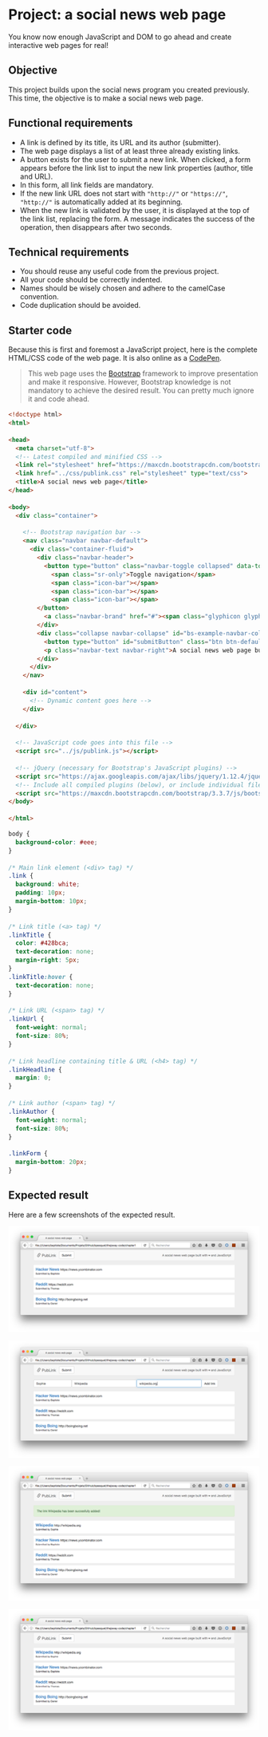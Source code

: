 # Project: a social news web page

You know now enough JavaScript and DOM to go ahead and create interactive web pages for real!

## Objective

This project builds upon the social news program you created previously. This time, the objective is to make a social news web page.

## Functional requirements

* A link is defined by its title, its URL and its author (submitter).
* The web page displays a list of at least three already existing links.
* A button exists for the user to submit a new link. When clicked, a form appears before the link list to input the new link properties (author, title and URL).
* In this form, all link fields are mandatory.
* If the new link URL does not start with `"http://"` or `"https://"`, `"http://"` is automatically added at its beginning.
* When the new link is validated by the user, it is displayed at the top of the link list, replacing the form. A message indicates the success of the operation, then disappears after two seconds.

## Technical requirements

* You should reuse any useful code from the previous project.
* All your code should be correctly indented.
* Names should be wisely chosen and adhere to the camelCase convention.
* Code duplication should be avoided.

## Starter code

Because this is first and foremost a JavaScript project, here is the complete HTML/CSS code of the web page. It is also online as a [CodePen](https://codepen.io/bpesquet/pen/pPyxLG/).

> This web page uses the [Bootstrap](http://getbootstrap.com/) framework to improve presentation and make it responsive. However, Bootstrap knowledge is not mandatory to achieve the desired result. You can pretty much ignore it and code ahead.

```html
<!doctype html>
<html>

<head>
  <meta charset="utf-8">
  <!-- Latest compiled and minified CSS -->
  <link rel="stylesheet" href="https://maxcdn.bootstrapcdn.com/bootstrap/3.3.7/css/bootstrap.min.css">
  <link href="../css/publink.css" rel="stylesheet" type="text/css">
  <title>A social news web page</title>
</head>

<body>
  <div class="container">

    <!-- Bootstrap navigation bar -->
    <nav class="navbar navbar-default">
      <div class="container-fluid">
        <div class="navbar-header">
          <button type="button" class="navbar-toggle collapsed" data-toggle="collapse" data-target="#bs-example-navbar-collapse-1" aria-expanded="false">
            <span class="sr-only">Toggle navigation</span>
            <span class="icon-bar"></span>
            <span class="icon-bar"></span>
            <span class="icon-bar"></span>
        </button>
          <a class="navbar-brand" href="#"><span class="glyphicon glyphicon-link" aria-hidden="true"></span> PubLink</a>
        </div>
        <div class="collapse navbar-collapse" id="bs-example-navbar-collapse-1">
          <button type="button" id="submitButton" class="btn btn-default navbar-btn">Submit</button>
          <p class="navbar-text navbar-right">A social news web page built with ❤ and JavaScript</p>
        </div>
      </div>
    </nav>

    <div id="content">
      <!-- Dynamic content goes here -->
    </div>

  </div>

  <!-- JavaScript code goes into this file -->
  <script src="../js/publink.js"></script>

  <!-- jQuery (necessary for Bootstrap's JavaScript plugins) -->
  <script src="https://ajax.googleapis.com/ajax/libs/jquery/1.12.4/jquery.min.js"></script>
  <!-- Include all compiled plugins (below), or include individual files as needed -->
  <script src="https://maxcdn.bootstrapcdn.com/bootstrap/3.3.7/js/bootstrap.min.js"></script>
</body>

</html>
```

```css
body {
  background-color: #eee;
}

/* Main link element (<div> tag) */
.link {
  background: white;
  padding: 10px;
  margin-bottom: 10px;
}

/* Link title (<a> tag) */
.linkTitle {
  color: #428bca;
  text-decoration: none;
  margin-right: 5px;
}
.linkTitle:hover {
  text-decoration: none;
}

/* Link URL (<span> tag) */
.linkUrl {
  font-weight: normal;
  font-size: 80%;
}

/* Link headline containing title & URL (<h4> tag) */
.linkHeadline {
  margin: 0;
}

/* Link author (<span> tag) */
.linkAuthor {
  font-weight: normal;
  font-size: 80%;
}

.linkForm {
  margin-bottom: 20px;
}
```

## Expected result

Here are a few screenshots of the expected result.

![Link list](images/chapter19-01.png)

![Submitting a new link](images/chapter19-02.png)

![Success message after adding a new link](images/chapter19-03.png)

![Updated link list](images/chapter19-04.png)
